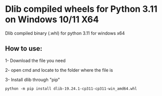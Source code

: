 # Dlib compiled wheels for Python 3.11 on Windows 10/11 X64
Dlib compiled binary (.whl) for python 3.11 for windows x64

## How to use:

1- Download the file you need

2- open cmd and locate to the folder where the file is

3- Install dlib through "pip"

```
python -m pip install dlib-19.24.1-cp311-cp311-win_amd64.whl 
```
